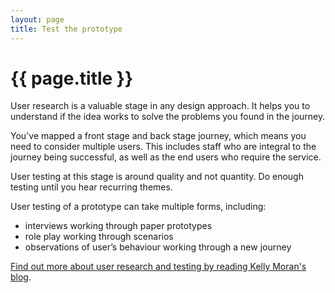 ```yaml
---
layout: page
title: Test the prototype
---
```


# {{ page.title }}

User research is a valuable stage in any design approach. It helps you to understand if the idea works to solve the problems you found in the journey. 

You've mapped a front stage and back stage journey, which means you need to consider multiple users. This includes staff who are integral to the journey being successful, as well as the end users who require the service. 

User testing at this stage is around quality and not quantity. Do enough testing until you hear recurring themes. 

User testing of a prototype can take multiple forms, including: 

- interviews working through paper prototypes
- role play working through scenarios
- observations of user’s behaviour working through a new journey 

[Find out more about user research and testing by reading Kelly Moran's blog](https://towardsdatascience.com/zooming-in-and-zooming-out-9d70e561d609?gi=b0068b65df7b).